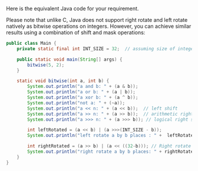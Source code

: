 Here is the equivalent Java code for your requirement.

Please note that unlike C, Java does not support right rotate and left rotate natively as bitwise operations on integers. However, you can achieve similar results using a combination of shift and mask operations:

```java
public class Main {
    private static final int INT_SIZE = 32;  // assuming size of integer is 32 bits

    public static void main(String[] args) {
        bitwise(5, 2);
    }

    static void bitwise(int a, int b) {
        System.out.println("a and b: " + (a & b));
        System.out.println("a or b: " + (a | b));
        System.out.println("a xor b: " + (a ^ b));
        System.out.println("not a: " + (~a));
        System.out.println("a << n: " + (a << b));  // left shift
        System.out.println("a >> n: " + (a >> b));  // arithmetic right shift
        System.out.println("a >>> n: " + (a >>> b)); // logical right shift

        int leftRotated = (a << b) | (a >>>(INT_SIZE - b)); 
        System.out.println("left rotate a by b places : " +  leftRotated);

        int rightRotated = (a >> b) | (a << ((32-b))); // Right rotate of an integer in Java
        System.out.println("right rotate a by b places: " + rightRotated);
    }   
}
```
